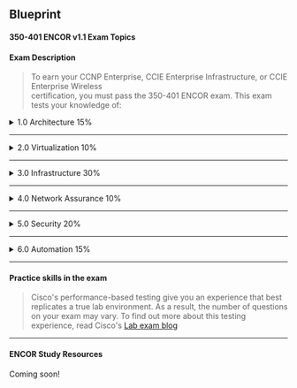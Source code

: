 ## Blueprint
#### 350-401 ENCOR v1.1 Exam Topics
#### Exam Description
  > To earn your CCNP Enterprise, CCIE Enterprise Infrastructure, or CCIE Enterprise Wireless  
  > certification, you must pass the 350-401 ENCOR exam.  This exam tests your knowledge of:

<details>
  <summary>1.0 Architecture 15%</summary>

1.1 Explain the different design principles used in an enterprise network
- *1.1.a High-level enterprise network design such as 2-tier, 3-tier, fabric, and cloud*
- *1.1.b High availability techniques such as redundancy, FHRP, and SSO*

1.2 Describe wireless network design principles
- *1.2.a Wireless deployment models (centralized, distributed, controller-less, controller-based, cloud, remote branch)*
- *1.2.b Location services in a WLAN design*
- *1.2.c Client density*

1.3 Explain the working principles of the Cisco SD-WAN solution
- *1.3.a SD-WAN control and data planes elements*
- *1.3.b Benefits and limitations of SD-WAN solutions*

1.4 Explain the working principles of the Cisco SD-Access solution
- *1.4.a SD-Access control and data planes elements*
- *1.4.b Traditional campus interoperating with SD-Access*

1.5 Interpret wired and wireless QoS configurations
- *1.5.a QoS components*
- *1.5.b QoS policy*

1.6 Describe hardware and software switching mechanisms such as CEF, CAM, TCAM, FIB, RIB, and adjacency tables
</details>

---

<details>
  <summary>2.0 Virtualization 10%</summary>

  2.1 Describe device virtualization technologies
- *2.1.a Hypervisor type 1 and 2*
- *2.1.b Virtual machine*
- *2.1.c Virtual switching*

2.2 Configure and verify data path virtualization technologies
- *2.2.a VRF*
- *2.2.b GRE and IPsec tunneling*

2.3 Describe network virtualization concepts
- *2.3.a LISP*
- *2.3.b VXLAN*
</details>

---

<details>
  <summary>3.0 Infrastructure 30%</summary>

3.1 Layer 2
- *3.1.a Troubleshoot static and dynamic 802.1q trunking protocols*
- *3.1.b Troubleshoot static and dynamic EtherChannels*
- *3.1.c Configure and verify common Spanning Tree Protocols (RSTP, MST) and Spanning Tree enhancements such as root guard and BPDU guard*

3.2 Layer 3
- *3.2.a Compare routing concepts of EIGRP and OSPF (advanced distance vector vs. link state, load balancing, path selection, path operations, metrics, and area types)*
- *3.2.b Configure simple OSPFv2/v3 environments, including multiple normal areas, summarization, and filtering (neighbor adjacency, point-to-point, and broadcast network types, and passive-interface)*
- *3.2.c Configure and verify eBGP between directly connected neighbors (best path selection algorithm and neighbor relationships)*
- *3.2.d Describe policy-based routing*

3.3 Wireless
- *3.3.a Describe Layer 1 concepts, such as RF power, RSSI, SNR, interference, noise, bands, channels, and wireless client devices capabilities*
- *3.3.b Describe AP modes and antenna types*
- *3.3.c Describe access point discovery and join process (discovery algorithms, WLC selection process)*
- *3.3.d Describe the main principles and use cases for Layer 2 and Layer 3 roaming*
- *3.3.e Troubleshoot WLAN configuration and wireless client connectivity issues using GUI only*
- *3.3.f Describe wireless segmentation with groups, profiles, and tags*

3.4 IP Services
- *3.4.a Interpret network time protocol configurations such as NTP and PTP*
- *3.4.b Configure NAT/PAT*
- *3.4.c Configure first hop redundancy protocols, such as HSRP, VRRP*
- *3.4.d Describe multicast protocols, such as RPF check, PIM and IGMP v2/v3*
</details>

---

<details>
  <summary>
    4.0 Network Assurance 10%    
  </summary>

4.1 Diagnose network problems using tools such as debugs, conditional debugs, traceroute, ping, SNMP, and syslog

4.2 Configure and verify Flexible NetFlow

4.3 Configure SPAN/RSPAN/ERSPAN

4.4 Configure and verify IPSLA

4.5 Describe Cisco DNA Center workflows to apply network configuration, monitoring, and management

4.6 Configure and verify NETCONF and RESTCONF
</details>

---

<details>
  <summary>5.0 Security 20%</summary>

5.1 Configure and verify device access control
- *5.1.a Lines and local user authentication*
- *5.1.b Authentication and authorization using AAA*

5.2 Configure and verify infrastructure security features
- *5.2.a ACLs*
- *5.2.b CoPP*
- *5.3 Describe REST API security*

5.4 Configure and verify wireless security features
- *5.4.a 802.1X*
- *5.4.b WebAuth*
- *5.4.c PSK*
- *5.4.d EAPOL (4-way handshake)*

5.5 Describe the components of network security design
- *5.5.a Threat defense*
- *5.5.b Endpoint security*
- *5.5.c Next-generation firewall*
- *5.5.d TrustSec and MACsec*
- *5.5.e Network access control with 802.1X, MAB, and WebAuth*
</details>

---

<details>
	<summary>6.0 Automation 15%</summary>

6.1	Interpret basic Python components and scripts

6.2	Construct valid JSON encoded file

6.3	Describe the high-level principles and benefits of a data modeling language, such as YANG			

6.4	Describe APIs for Cisco DNA Center and vManage			

6.5	Interpret REST API response codes and results in payload using Cisco DNA Center and RESTCONF			

6.6	Construct EEM applet to automate configuration, troubleshooting, or data collection			

6.7	Compare agent vs. agent less orchestration tools, such as Chef, Puppet, Ansible, and SaltStack
</details>

---

#### Practice skills in the exam

> Cisco's performance-based testing give you an experience
> that best replicates a true lab environment.  As a result,
> the number of questions on your exam may vary.  To find
> out more about this testing experience, read
> Cisco's [Lab exam blog](https://blogs.cisco.com/learning/new-performance-based-lab-exam-items-build-opportunities)

---

#### ENCOR Study Resources
Coming soon!
